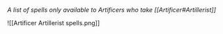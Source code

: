 *A list of spells only available to Artificers who take [[Artificer#Artillerist]]*

![[Artificer Artillerist spells.png]]
